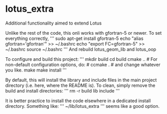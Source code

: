 # lotus_extra

Additional functionality aimed to extend Lotus

Unlike the rest of the code, this onli works with gfortran-5 or newer.
To set everything correctly,
'''
	sudo apt-get install gfortran-5
	echo "alias gfortran='gfortran'" >> ~/.bashrc
	echo "export FC=gfortran-5" >> ~/.bashrc
	source ~/.bashrc
'''
And rebuild lotus_geom_lib and lotus_oop

To configure and build this project:
'''
	mkdir build
	cd build
	cmake ..
	# For non-default configuration options, do:
	# ccmake .
	# and change whatever you like.
	make
	make install
'''

By default, this will install the library and include files in the
main project directory (i.e. here, where the README is). To clean,
simply remove the build and install directories:
'''
	rm -r build lib include
'''

It is better practice to install the code elsewhere in a dedicated
install directory. Something like:
'''
	~/lib/lotus_extra
'''
seems like a good option.
